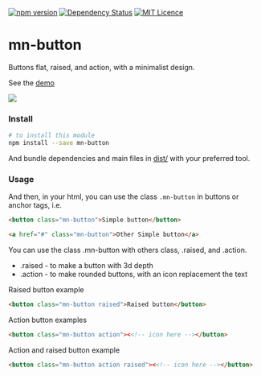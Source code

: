 [![npm version](https://badge.fury.io/js/mn-button.svg)](https://badge.fury.io/js/mn-button)
[![Dependency Status](https://gemnasium.com/badges/github.com/minimalist-components/mn-button.svg)](https://gemnasium.com/github.com/minimalist-components/mn-button)
[![MIT Licence](https://badges.frapsoft.com/os/mit/mit.svg?v=103)](https://opensource.org/licenses/mit-license.php)   


# mn-button

Buttons flat, raised, and action, with a minimalist design.

See the [demo](https://minimalist-components.github.io/mn-button/)

<a href="https://minimalist-components.github.io/mn-button/">
<img src="https://raw.githubusercontent.com/minimalist-components/mn-button/master/preview.gif">
</a>


### Install

```sh
# to install this module
npm install --save mn-button
```

And bundle dependencies and main files in [dist/](https://github.com/minimalist-components/mn-button/tree/master/dist) with your preferred tool.


### Usage

And then, in your html, you can use the class ```.mn-button``` in buttons or anchor tags, i.e.

```html
<button class="mn-button">Simple button</button>

<a href="#" class="mn-button">Other Simple button</a>
```

You can use the class .mn-button with others class, .raised, and .action.

- .raised - to make a button with 3d depth
- .action - to make rounded buttons, with an icon replacement the text

Raised button example

```html
<button class="mn-button raised">Raised button</button>
```

Action button examples

```html
<button class="mn-button action"><<!-- icon here --></button>
```

Action and raised button example

```html
<button class="mn-button action raised"><<!-- icon here --></button>
```





